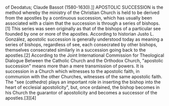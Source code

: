 of Deodatus; Claude Bassot (1580-1630).]] APOSTOLIC SUCCESSION is the method whereby the ministry of the Christian Church is held to be derived from the apostles by a continuous succession, which has usually been associated with a claim that the succession is through a series of bishops.[1] This series was seen originally as that of the bishops of a particular see founded by one or more of the apostles. According to historian Justo L. González, apostolic succession is generally understood today as meaning a series of bishops, regardless of see, each consecrated by other bishops, themselves consecrated similarly in a succession going back to the apostles.[2] According to the Joint International Commission for Theological Dialogue Between the Catholic Church and the Orthodox Church, "apostolic succession" means more than a mere transmission of powers. It is succession in a Church which witnesses to the apostolic faith, in communion with the other Churches, witnesses of the same apostolic faith. The "see (_cathedra_) plays an important role in inserting the bishop into the heart of ecclesial apostolicity", but, once ordained, the bishop becomes in his Church the guarantor of apostolicity and becomes a successor of the apostles.[3][4]
